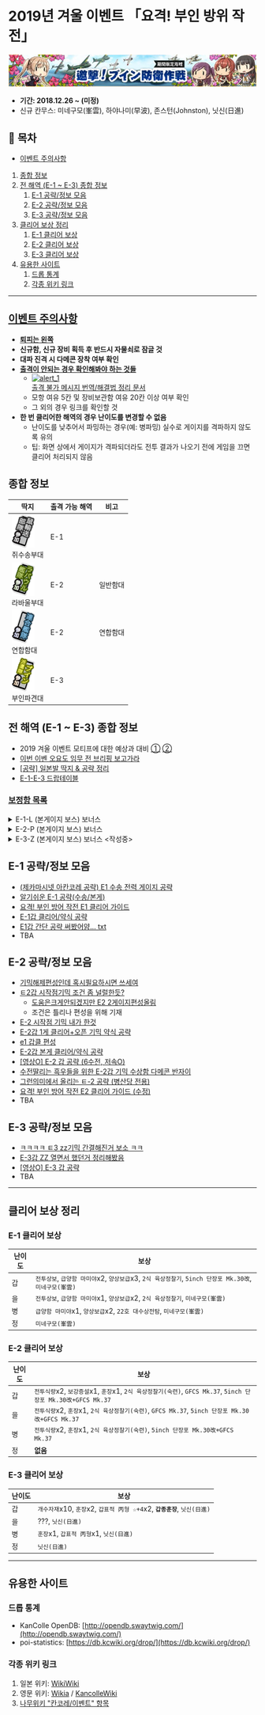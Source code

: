 # 2019년 겨울 이벤트 「요격! 부인 방위 작전」
![Winter 2019 Event Banner](../Assets/events/20181226/banner.jpg)

- **기간: 2018.12.26 ~ (미정)**
- 신규 칸무스: 미네구모(峯雲), 하야나미(早波), 존스턴(Johnston), 닛신(日進)

## 📃 목차
- [이벤트 주의사항](#이벤트-주의사항)
1. [종합 정보](#종합-정보)
2. [전 해역 (E-1 ~ E-3) 종합 정보](#전-해역-e-1--e-3-종합-정보)
   1. [E-1 공략/정보 모음](#e-1-공략정보-모음)
   2. [E-2 공략/정보 모음](#e-2-공략정보-모음)
   3. [E-3 공략/정보 모음](#e-3-공략정보-모음)
3. [클리어 보상 정리](#클리어-보상-정리)
   1. [E-1 클리어 보상](#e-1-클리어-보상)
   2. [E-2 클리어 보상](#e-2-클리어-보상)
   3. [E-3 클리어 보상](#e-3-클리어-보상)
4. [유용한 사이트](#유용한-사이트)
   1. [드롭 통계](#드롭-통계)
   2. [각종 위키 링크](#각종-위키-링크)

------------------------
## [**이벤트 주의사항**](http://gall.dcinside.com/kancolle/7474907)
  - [**퇴피는 왼쪽**](http://gall.dcinside.com/kancolle/4941142)
  - **신규함, 신규 장비 획득 후 반드시 자물쇠로 잠글 것**
  - **대파 진격 시 다메콘 장착 여부 확인**
  - [**출격이 안되는 경우 확인해봐야 하는 것들**](http://gall.dcinside.com/kancolle/6856985)
    - [![alert_1](http://203.104.209.183/kcs2/img/sally/alert/alert_1.png)<br>출격 불가 메시지 번역/해결법 정리 문서](../sortie_error.md)
    - 모항 여유 5칸 및 장비보관함 여유 20칸 이상 여부 확인
    - 그 외의 경우 링크를 확인할 것
  - **한 번 클리어한 해역의 경우 난이도를 변경할 수 없음**
    - 난이도를 낮추어서 파밍하는 경우(예: 병파밍) 실수로 게이지를 격파하지 않도록 유의
    - 팁: 화면 상에서 게이지가 격파되더라도 전투 결과가 나오기 전에 게임을 끄면 클리어 처리되지 않음

## 종합 정보

| 딱지 | 출격 가능 해역 | 비고 |
| --- | ------------- | ---- |
| ![E-1](../Assets/events/20181226/e1.png)<br>쥐수송부대 | E-1 | |
| ![E-2 A](../Assets/events/20181226/e2-1.png)<br>라바울부대 | E-2 | 일반함대 |
| ![E-2 B](../Assets/events/20181226/e2-2.png)<br>연합함대 | E-2 | 연합함대 |
| ![E-3](../Assets/events/20181226/e3.png)<br>부인파견대 | E-3 | |

## 전 해역 (E-1 ~ E-3) 종합 정보
- 2019 겨울 이벤트 모티프에 대한 예상과 대비 [①](http://gall.dcinside.com/kancolle/7983686) [②](http://gall.dcinside.com/kancolle/7983692)
- [이번 이벤 오요도 임무 전 브리핑 보고가라](http://gall.dcinside.com/kancolle/7995514)
- [\[공략\] 일본발 딱지 & 공략 정리](http://gall.dcinside.com/kancolle/7994646)
- [E-1-E-3 드랍테이블](http://gall.dcinside.com/kancolle/7992873)


### [보정함 목록](http://gall.dcinside.com/kancolle/7997785)
<details><summary>E-1-L (본게이지 보스) 보너스</summary><p>
   
| 칸무스 | 배율 (x배) |
| ----- | --------- |
| 무라사메改2 | 1.51 ~ 1.51 |
| 카스미改2乙 | 1.31 ~ 1.33 |
| 유라改2 | 1.24 ~ 1.29 |
| 미치시오改2 | 1.31 ~ 1.34 |
| 아라시오改2 | 1.3 ~ 1.32 |
| 카스미改2 | 1.3 ~ 1.35 |
| 유다치改2 | 1.32 ~ 1.33 |
| 시구레改2 | 1.29 ~ 1.34 |
| 오오시오改2 | 1.28 ~ 1.33 |
| 무라사메改 | 1.49 ~ 1.56 |
| 진츠改2 | 1.44 ~ 1.44 |
| 사미다레改 | 1.24 ~ 1.34 |
| 스즈카제改 | 1.31 ~ 1.45 |
| 하루사메改 | 1.31 ~ 1.31 |
| 아사구모改 | 1.32 ~ 1.47 |
| 야마구모改 | 1.26 ~ 1.73 |
| 우미카제改 | 1.31 ~ 1.35 |
| 카와카제改 | 1.26 ~ 1.46 |
| 야마카제改 | 1.3 ~ 1.36 |
| 시라츠유改2 | 1.32 ~ 1.32 |

> ※ 시라츠유형/아사시오형 보너스 : 1.3x ?
   
</p></details>
<details><summary>E-2-P (본게이지 보스) 보너스</summary><p>
   
| 칸무스 | 배율 (x배) |
| ----- | --------- |
| 유다치改2 | 1.52 ~ 1.56 |
| 히에이改2 | 1.42 ~ 1.44 |
| 키리시마改2 | 1.42 ~ 1.5 |
| 센다이改2 | 1.5 ~ 1.52 |
| 진츠改2 | 1.9 ~ 1.91 |
| 나카改2 | 1.31 ~ 1.36 |
| 아야나미改2 | 1.63 ~ 1.63 |
| 이나즈마改 | 1.3 ~ 1.31 |
| 테루즈키改 | 1.35 ~ 1.36 |
| 우시오改2 | 1.24 ~ 1.41 |
| 후루타카改2 | 1.32 ~ 1.39 |
| 유라改2 | 1.42 ~ 1.43 |
| 유구모改2 | 1.29 ~ 1.33 |
| 나가나미改2 | 1.28 ~ 1.36 |
| 마키구모改2 | 1.4 ~ 1.57 |

> ※ 솔로몬 전투 참전 함선?
   
</p></details>
<details><summary>E-3-Z (본게이지 보스) 보너스 <작성중></summary><p>

※ 아직 완전히 검증되지 않은 정보들이며, 틀리거나 빠진 내용이 있을 수 있습니다.

| 칸무스 | 배율 (x배) |
| ----- | --------- |
| 시구레改2 | 1.51 ~ 1.51 |
| 나가나미改2 | 1.5 ~ 1.52 |
| 이소카제乙改 | 2 ~ 2.04 |
| 하기카제改 | 2.04 ~ 2.05 |
| 아라시改 | 1.74 ~ 2.61 |

※ 다음은 확실하지 않은 정보입니다.

| 칸무스 | 배율 (x배) |
| ----- | --------- |
| 센다이改2 | 1.23 ~ 1.46 |
| 유키카제改 | 1.28 ~ 1.51 |
| 묘코改2 | 1.23 ~ 1.29 |
| 오오시오改2 | 1.3 ~ 1.33 |
| 쿠로시오改2 | 1.29 ~ 1.45 |
   
</p></details>

## E-1 공략/정보 모음
- [(제카마시넷 아칸코레 공략) E1 수송 전력 게이지 공략](http://gall.dcinside.com/kancolle/7990888)
- [알기쉬운 E-1 공략(수송/본게)](http://gall.dcinside.com/kancolle/7992186)
- [요격! 부인 방어 작전 E1 클리어 가이드](http://gall.dcinside.com/kancolle/7992030)
- [E-1갑 클리어/약식 공략](http://gall.dcinside.com/kancolle/7991677)
- [E1갑 간단 공략 써봤어얌... txt](http://gall.dcinside.com/kancolle/7991656)
- TBA

## E-2 공략/정보 모음
- [기믹해제편성인데 혹시필요하시면 쓰세여](http://gall.dcinside.com/kancolle/7991219)
- [ㅌ2갑 시작점기믹 조건 좀 널럴한듯?](http://gall.dcinside.com/kancolle/7991444)
  * [도움은크게안되겠지만 E2 2게이지편성올림](http://gall.dcinside.com/kancolle/7992129)
  * 조건은 틀리나 편성을 위해 기재
- [E-2 시작점 기믹 내가 한것](http://gall.dcinside.com/kancolle/7993395)
- [E-2갑 1게 클리어+오픈 기믹 약식 공략](http://gall.dcinside.com/kancolle/7993271)
- [e1 갑클 편성](http://gall.dcinside.com/kancolle/7993691)
- [E-2갑 본게 클리어/약식 공략](http://gall.dcinside.com/kancolle/7994475)
- [\[영상O\] E-2 갑 공략 (6수전, 저속O)](http://gall.dcinside.com/kancolle/7995328)
- [수전딸리는 흑우들을 위한 E-2갑 기믹 수상함 다메콘 반자이](http://gall.dcinside.com/kancolle/7996319)
- [그런의미에서 올리는 ㅌ-2 공략 (병산당 전용)](http://gall.dcinside.com/kancolle/7997122)
- [요격! 부인 방어 작전 E2 클리어 가이드 (수정)](http://gall.dcinside.com/kancolle/7997659)
- TBA

## E-3 공략/정보 모음
- [ㅋㅋㅋㅋ ㅌ3 zz기믹 간결해진거 보소 ㅋㅋ](http://gall.dcinside.com/kancolle/7993777)
- [E-3갑 ZZ 열면서 했던거 정리해봤음](http://gall.dcinside.com/kancolle/7995010)
- [\[영상O\] E-3 갑 공략](http://gall.dcinside.com/kancolle/7997489)
- TBA

---------------------

## 클리어 보상 정리
### E-1 클리어 보상

| 난이도 | 보상 |
| --- | --- |
| 갑 | `전투상보`, `급양함 마미야`x2, `양상보급`x3, `2식 육상정찰기`, `5inch 단장포 Mk.30改`, `미네구모(峯雲)` |
| 을 | `전투상보`, `급양함 마미야`x1, `양상보급`x2, `2식 육상정찰기`, `미네구모(峯雲)` |
| 병 | `급양함 마미야`x1, `양상보급`x2, `22호 대수상전탐`, `미네구모(峯雲)` |
| 정 | `미네구모(峯雲)` |

### E-2 클리어 보상

| 난이도 | 보상 |
| --- | --- |
| 갑 | `전투식량`x2, `보강증설`x1, `훈장`x1, `2식 육상정찰기(숙련)`, `GFCS Mk.37`, `5inch 단장포 Mk.30改+GFCS Mk.37` |
| 을 | `전투식량`x2, `훈장`x1, `2식 육상정찰기(숙련)`, `GFCS Mk.37`, `5inch 단장포 Mk.30改+GFCS Mk.37` |
| 병 | `전투식량`x2, `훈장`x1, `2식 육상정찰기(숙련)`, `5inch 단장포 Mk.30改+GFCS Mk.37` |
| 정 | **없음** |

### E-3 클리어 보상

| 난이도 | 보상 |
| --- | --- |
| 갑 | `개수자재`x10, `훈장`x2, `갑표적 丙형 ☆+4`x2, **`갑종훈장`**, `닛신(日進)` |
| 을 | ???, `닛신(日進)` |
| 병 | `훈장`x1, `갑표적 丙형`x1, `닛신(日進)` |
| 정 | `닛신(日進)` |

---------------------
## 유용한 사이트

### 드롭 통계
- KanColle OpenDB: [http://opendb.swaytwig.com/](http://opendb.swaytwig.com/)
- poi-statistics: [https://db.kcwiki.org/drop/](https://db.kcwiki.org/drop/)

### 각종 위키 링크
1. 일본 위키: [WikiWiki](http://wikiwiki.jp/kancolle/)
2. 영문 위키: [Wikia](http://kancolle.wikia.com/wiki/Kancolle_Wiki) / [KancolleWiki](http://en.kancollewiki.net/wiki/Kancolle_Wiki)
3. [나무위키 "칸코레/이벤트" 항목](https://namu.wiki/w/칸코레/이벤트)
